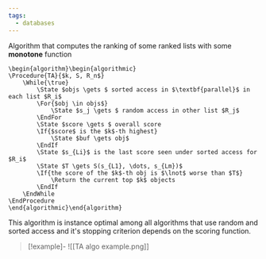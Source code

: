 ```yaml
---
tags:
  - databases
---
```

Algorithm that computes the ranking of some ranked lists with some **monotone** function
```pseudo
\begin{algorithm}\begin{algorithmic}
\Procedure{TA}{$k, S, R_n$}
	\While{\true}
		\State $objs \gets $ sorted access in $\textbf{parallel}$ in each list $R_i$
		\For{$obj \in objs$}
			\State $s_j \gets $ random access in other list $R_j$
		\EndFor 
		\State $score \gets $ overall score
		\If{$score$ is the $k$-th highest}
			\State $buf \gets obj$
		\EndIf 
		\State $s_{Li}$ is the last score seen under sorted access for $R_i$
		\State $T \gets S(s_{L1}, \dots, s_{Lm})$
		\If{the score of the $k$-th obj is $\lnot$ worse than $T$}
			\Return the current top $k$ objects
		\EndIf 
	\EndWhile 
\EndProcedure
\end{algorithmic}\end{algorithm}
```
This algorithm is instance optimal among all algorithms that use random and sorted access and it's stopping criterion depends on the scoring function.

>[!example]-
>![[TA algo example.png]]